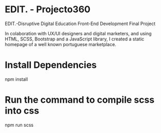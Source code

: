 # EDIT. - Projecto360

EDIT.-Disruptive Digital Education Front-End Development Final Project

In colaboration with UX/UI designers and digital marketers, and using HTML, SCSS, Bootstrap and a JavaScript library, I created a static homepage of a well known portuguese marketplace. 

# Install Dependencies

npm install

# Run the command to compile scss into css

npm run scss
